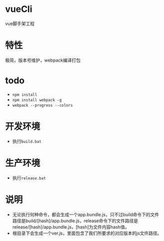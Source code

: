 # vueCli
vue脚手架工程

# 特性
极简，版本号维护，webpack编译打包

# todo
- ```npm install```
- ```npm install webpack -g```
- ```webpack --progress --colors```

# 开发环境
- 执行```build.bat```

# 生产环境
- 执行```release.bat```

# 说明
- 无论执行何种命令，都会生成一个app.bundle.js，只不过build命令下的文件路径是build/[hash]/app.bundle.js，release命令下的文件路径是release/[hash]/app.bundle.js，[hash]为文件内容hash值。
- 根目录下会生成一个ver.js，里面包含了我们所要求的对应版本的js文件路径。
